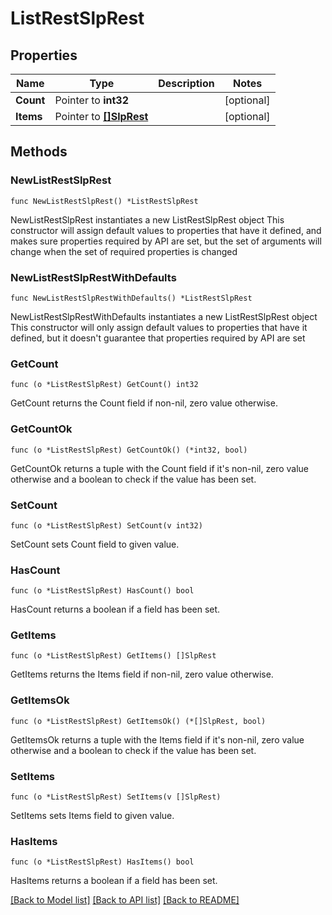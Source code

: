 # ListRestSlpRest

## Properties

Name | Type | Description | Notes
------------ | ------------- | ------------- | -------------
**Count** | Pointer to **int32** |  | [optional] 
**Items** | Pointer to [**[]SlpRest**](SlpRest.md) |  | [optional] 

## Methods

### NewListRestSlpRest

`func NewListRestSlpRest() *ListRestSlpRest`

NewListRestSlpRest instantiates a new ListRestSlpRest object
This constructor will assign default values to properties that have it defined,
and makes sure properties required by API are set, but the set of arguments
will change when the set of required properties is changed

### NewListRestSlpRestWithDefaults

`func NewListRestSlpRestWithDefaults() *ListRestSlpRest`

NewListRestSlpRestWithDefaults instantiates a new ListRestSlpRest object
This constructor will only assign default values to properties that have it defined,
but it doesn't guarantee that properties required by API are set

### GetCount

`func (o *ListRestSlpRest) GetCount() int32`

GetCount returns the Count field if non-nil, zero value otherwise.

### GetCountOk

`func (o *ListRestSlpRest) GetCountOk() (*int32, bool)`

GetCountOk returns a tuple with the Count field if it's non-nil, zero value otherwise
and a boolean to check if the value has been set.

### SetCount

`func (o *ListRestSlpRest) SetCount(v int32)`

SetCount sets Count field to given value.

### HasCount

`func (o *ListRestSlpRest) HasCount() bool`

HasCount returns a boolean if a field has been set.

### GetItems

`func (o *ListRestSlpRest) GetItems() []SlpRest`

GetItems returns the Items field if non-nil, zero value otherwise.

### GetItemsOk

`func (o *ListRestSlpRest) GetItemsOk() (*[]SlpRest, bool)`

GetItemsOk returns a tuple with the Items field if it's non-nil, zero value otherwise
and a boolean to check if the value has been set.

### SetItems

`func (o *ListRestSlpRest) SetItems(v []SlpRest)`

SetItems sets Items field to given value.

### HasItems

`func (o *ListRestSlpRest) HasItems() bool`

HasItems returns a boolean if a field has been set.


[[Back to Model list]](../README.md#documentation-for-models) [[Back to API list]](../README.md#documentation-for-api-endpoints) [[Back to README]](../README.md)


